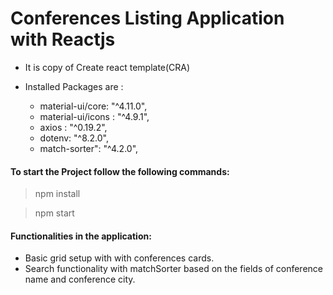 # Conferences Listing Application with Reactjs

- It is copy of Create react template(CRA)

- Installed Packages are :
  - material-ui/core: "^4.11.0",
  - material-ui/icons : "^4.9.1",
  - axios : "^0.19.2",
  - dotenv: "^8.2.0",
  - match-sorter": "^4.2.0",

#### To start the Project follow the following commands:

> npm install

> npm start



#### Functionalities in the application:
  - Basic grid setup with with conferences cards.
  - Search functionality with matchSorter based on the fields of conference   name and conference city.  